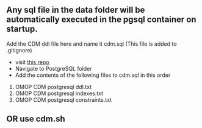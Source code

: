 ## Any sql file in the data folder will be automatically executed in the pgsql container on startup.
Add the CDM ddl file here and name it cdm.sql (This file is added to .gitignore)

* visit [this repo](https://github.com/OHDSI/CommonDataModel)
* Navigate to PostgreSQL folder
* Add the contents of the following files to cdm.sql in this order

1. OMOP CDM postgresql ddl.txt
2. OMOP CDM postgresql indexes.txt
3. OMOP CDM postgresql constraints.txt

## OR use cdm.sh